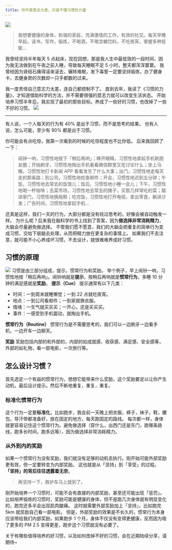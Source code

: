 ```yaml
---
title: 你不是意志力差，只是不懂习惯的力量
---
```

![](./_image/2017-02-18-07-49-06.jpg)
>我想要健康的身体，和谐的家庭，充满激情的工作，有效的社交。每天早睡早起，读书，写作，锻炼，不喝酒，不喝含糖饮料，不吃夜宵，掌握多种技能...

我曾经坚持半年每天 5 点起床，现在回想，那是我人生中最低效的一段时间，因为我无法做到在午夜之前入睡，导致每天睡眠不足 5 小时，整天都浑浑噩噩。
我曾经因为肾结石痛得滚来滚去，辗转难眠，发下毒誓一定要坚持锻炼，办了健身卡，去健身房的次数却一只手都数的过来。

我一度责怪自己意志力太差，连自己都控制不了。
直到去年，我读了《习惯的力量》，才知道借助科学的方法，并不需要很强的意志力就可以改变生活状态。
开始培养习惯半年后，我实现了最初的那些目标。养成了一些好的习惯，也改掉了一些不好的习惯。
![](./_image/2017-02-18-21-03-03.jpg)

---
有人说，一个人每天的行为有 40% 是出于习惯，而不是思考的结果。
也有人说，怎么可能，至少有 90% 都是出于习惯。

你可能会有点吃惊，我第一次看到的时候的吃惊程度也不比你低。
后来我回顾了一下：
>闹钟一响，习惯性地按下「稍后再响」；睁开眼睛，习惯性地拿起手机刷朋友圈；开始刷牙，习惯性地掏出手机看看微信群里又在讨论什么；坐上马桶，习惯性地打卡新闻 APP 看看发生了什么大事；出门，习惯性地走每天走的那条路；到公司，习惯性地检查邮件；开会，习惯性地迟到五分钟；午饭，习惯性地去常去的饭馆儿；饭后，习惯性地小睡一会儿；下午，习惯性地喝一杯咖啡；去菜市场，习惯性地去常去的摊子，买那几样常吃的菜；踏进家门，习惯性地换拖鞋；吃完饭，习惯性地打开电视，拿出零食，躺进沙发；广告时间，习惯性地拿起手机...

还真是这样，我们一天的行为，大部分都是没有经过思考的，好像会被自动触发一样。
为什么呢？后来我在脑科学的书上找到了答案，因为**做选择非常消耗精力**，大脑会尽量避免做选择。
不管我们愿不愿意，我们的大脑会把重复的简单行为变成习惯，交给下层脑去处理，从而把精力放在更复杂的事情上。
如果我们不去注意，就可能不小心养成坏习惯，不去设计，就很难难养成好习惯。
## 习惯的原理
![](./_image/2016-09-11-09-33-25.jpg)
习惯是由三部分组成，提示，惯常行为和奖励。
举个例子，早上闹铃一响，习惯性地按「稍后再响」。闹铃响就是**提示**，按稍后再响就是**惯常行为**，多睡 10 分钟的满足感就是**奖励**。
**提示（Cue）**
提示通常有以下几类：
* 时间：一到周末就睡懒觉；一到 22 点就吃夜宵。
* 地点：一到公司看邮件；一到家就换衣服。
* 情绪：一生气就买买买；一开心，还是买买买。
* 事件：一感受到手机震动，就掏出手机。

**惯常行为（Routine）**
惯常行为是不需要思考的，我们可以一边刷牙一边看手机，一边开车一边聊天。

**奖励**
奖励包括内部的和外部的，内部的如成就感、收获感、满足感、安全感等，外部的如礼物，看一部电影，一次旅行等。
## 怎么设计习惯？
首先选定一个有益的惯常行为，想想它能带来什么奖励，这个奖励要足以让你产生动机，最后设计提示。然后不断地重复，重复，重复。
### 标准化惯常行为
这个行为一定要**标准化**，比如跑步，我会前一天晚上把衣服，裤子，袜子，鞋，腰包，导汗带都准备好，放在固定的地方，每天跑固定的路线。
每次都一样，身体就更容易记住这个惯常行为。避免做选择（穿什么，出西门还是东门，跑哪条路线，跑多长时间，跑多远等），因为做选择非常消耗精力。
### 从外到内的奖励
如果一个惯常行为没有奖励，我们就没有足够的动机去执行。刚开始可能外部奖励更有效，但一定要转变为内部奖励。
这也就是从「坚持」到「享受」的过程。
**「坚持」的背后往往透露着无奈**。
>再坚持一下，救护车马上就到了。
 
刚开始培养一个习惯时，可能不会有直接的内部奖励，甚至还可能出现「惩罚」。
比如培养锻炼的习惯时，奖励可能是健康的身体，但不是跑几次身体就有明显变化的，跑完还多半会出现肌肉酸痛。
这时就需要外部奖励加上「坚持」，比如跑完 5km 就奖励自己看一部电影。
但是，外部奖励的效果是不长久的，惯常行为本身应该带给我们内部奖励，如果跑步 1 个月，身体不仅没有变得更健康，反而因为吸了更多的 PM 2.5 变得更差，跑步这个习惯就没有必要了。

关于有哪些值得培养的好习惯，以及如何改掉不好的习惯，会在近期陆续分享，请期待~

